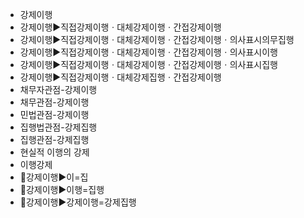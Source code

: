 - 강제이행
- 강제이행▶️직접강제이행ㆍ대체강제이행ㆍ간접강제이행
- 강제이행▶️직접강제이행ㆍ대체강제이행ㆍ간접강제이행ㆍ의사표시의무집행
- 강제이행▶️직접강제이행ㆍ대체강제이행ㆍ간접강제이행ㆍ의사표시이행
- 강제이행▶️직접강제이행ㆍ대체강제이행ㆍ간접강제이행ㆍ의사표시집행
- 강제이행▶️직접강제이행ㆍ대체강제집행ㆍ간접강제이행
- 채무자관점-강제이행
- 채무관점-강제이행
- 민법관점-강제이행
- 집행법관점-강제집행
- 집행관점-강제집행
- 현실적 이행의 강제
- 이행강제
- 📌강제이행▶️이=집
- 📌강제이행▶️이행=집행
- 📌강제이행▶️강제이행=강제집행